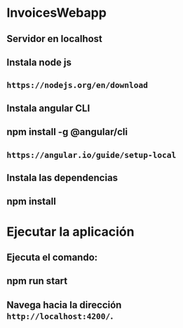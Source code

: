# InvoicesWebapp

## Servidor en localhost

## Instala node js
## `https://nodejs.org/en/download`

## Instala angular CLI
## npm install -g @angular/cli
## `https://angular.io/guide/setup-local`

## Instala las dependencias
## npm install

# Ejecutar la aplicación
## Ejecuta el comando:
## npm run start

## Navega hacia la dirección `http://localhost:4200/`.

